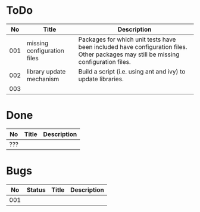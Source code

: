 
ToDo
====

 No | Title | Description
----|-------|------------
001 | missing configuration files | Packages for which unit tests have been included have configuration files. Other packages may still be missing configuration files.
002 | library update mechanism | Build a script (i.e. using ant and ivy) to update libraries.
003 |  | 

Done
====

 No | Title | Description
----|-------|------------
??? |  | 

Bugs
====

 No | Status | Title | Description
----|--------|-------|------------
001 |  |  | 

